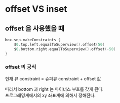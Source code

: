 # offset VS inset

## offset 을 사용했을 때
```swift
box.snp.makeConstraints {
    $0.top.left.equalToSuperview().offset(50)
    $0.bottom.right.equalToSuperview().offset(-50)
}
```

### offset 의 공식
현재 뷰 constraint = 슈퍼뷰 constraint + offset 값   

따라서 bottom 과 right 는 마이너스 부호를 갖게 된다.   
프로그래밍계에서의 xy 좌표계에 의해서 정해진다.